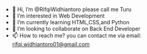 - 👋 Hi, I’m @RifqiWidhiantoro  please call me Turu
- 👀 I’m interested in Web Development
- 🌱 I’m currently learning HTML,CSS,and Python
- 💞️ I’m looking to collaborate on Back End Developer
- 📫 How to reach me? you can contact me via email: rifqi.widhiantoro01@gmail.com

<!---
RifqiWidhiantoro/RifqiWidhiantoro is a ✨ special ✨ repository because its `README.md` (this file) appears on your GitHub profile.
You can click the Preview link to take a look at your changes.
--->
